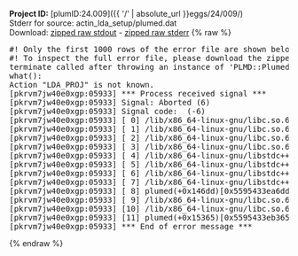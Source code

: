 **Project ID:** [plumID:24.009]({{ '/' | absolute_url }}eggs/24/009/)  
Stderr for source:  actin_lda_setup/plumed.dat   
Download: [zipped raw stdout](plumed.dat.plumed.stdout.txt.zip) - [zipped raw stderr](plumed.dat.plumed.stderr.txt.zip) 
{% raw %}
<pre>
#! Only the first 1000 rows of the error file are shown below
#! To inspect the full error file, please download the zipped raw stderr file above
terminate called after throwing an instance of 'PLMD::Plumed::Exception'
what():
Action "LDA_PROJ" is not known.
[pkrvm7jw40e0xgp:05933] *** Process received signal ***
[pkrvm7jw40e0xgp:05933] Signal: Aborted (6)
[pkrvm7jw40e0xgp:05933] Signal code:  (-6)
[pkrvm7jw40e0xgp:05933] [ 0] /lib/x86_64-linux-gnu/libc.so.6(+0x45330)[0x7f6bc4445330]
[pkrvm7jw40e0xgp:05933] [ 1] /lib/x86_64-linux-gnu/libc.so.6(pthread_kill+0x11c)[0x7f6bc449eb2c]
[pkrvm7jw40e0xgp:05933] [ 2] /lib/x86_64-linux-gnu/libc.so.6(gsignal+0x1e)[0x7f6bc444527e]
[pkrvm7jw40e0xgp:05933] [ 3] /lib/x86_64-linux-gnu/libc.so.6(abort+0xdf)[0x7f6bc44288ff]
[pkrvm7jw40e0xgp:05933] [ 4] /lib/x86_64-linux-gnu/libstdc++.so.6(+0xa5ff5)[0x7f6bc48a5ff5]
[pkrvm7jw40e0xgp:05933] [ 5] /lib/x86_64-linux-gnu/libstdc++.so.6(+0xbb0da)[0x7f6bc48bb0da]
[pkrvm7jw40e0xgp:05933] [ 6] /lib/x86_64-linux-gnu/libstdc++.so.6(_ZSt10unexpectedv+0x0)[0x7f6bc48a5a55]
[pkrvm7jw40e0xgp:05933] [ 7] /lib/x86_64-linux-gnu/libstdc++.so.6(+0xa5a6f)[0x7f6bc48a5a6f]
[pkrvm7jw40e0xgp:05933] [ 8] plumed(+0x146dd)[0x5595433ea6dd]
[pkrvm7jw40e0xgp:05933] [ 9] /lib/x86_64-linux-gnu/libc.so.6(+0x2a1ca)[0x7f6bc442a1ca]
[pkrvm7jw40e0xgp:05933] [10] /lib/x86_64-linux-gnu/libc.so.6(__libc_start_main+0x8b)[0x7f6bc442a28b]
[pkrvm7jw40e0xgp:05933] [11] plumed(+0x15365)[0x5595433eb365]
[pkrvm7jw40e0xgp:05933] *** End of error message ***
</pre>
{% endraw %}
